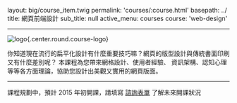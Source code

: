 layout: big/course_item.twig
permalink: 'courses/:course.html'
basepath: ../
title: 網頁前端設計
sub_title: null
active_menu: courses
course: 'web-design'

---

![logo](../media/img/courses/teaser/web-design.png){.center.round.course-logo}

你知道現在流行的扁平化設計有什麼重要技巧嘛？網頁的版型設計與傳統書面印刷又有什麼差別呢？
本課程為您帶來網格設計、使用者經驗、 資訊架構、認知心理等等各方面理論，協助您設計出美觀又實用的網頁版面。

------

課程規劃中，預計 2015 年初開課，請填寫 [諮詢表單](../contact) 了解未來開課狀況
